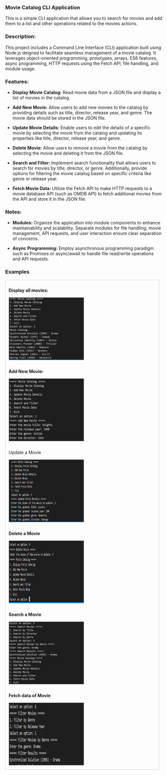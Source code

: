
### Movie Catalog CLI Application
This is a simple CLI application that allows you to search for movies and add them to a list and other operations related to the movies actions.

### Description:
This project includes a Command Line Interface (CLI) application built using Node.js deigned to facilitate seamless management of a movie catalog. It leverages object-oriented programming, prototypes, arrays, ES6 features, async programming, HTTP requests using the Fetch API, file handling, and module usage.

### Features:

- **Display Movie Catalog:** Read movie data from a JSON file and display a list of movies in the catalog.

- **Add New Movie:** Allow users to add new movies to the catalog by providing details such as title, director, release year, and genre. The movie data should be stored in the JSON file.

- **Update Movie Details:** Enable users to edit the details of a specific movie by selecting the movie from the catalog and updating its properties like title, director, release year, and genre.

- **Delete Movie:** Allow users to remove a movie from the catalog by selecting the movie and deleting it from the JSON file.

- **Search and Filter:** Implement search functionality that allows users to search for movies by title, director, or genre. Additionally, provide options for filtering the movie catalog based on specific criteria like genre or release year.

- **Fetch Movie Data:** Utilize the Fetch API to make HTTP requests to a movie database API (such as OMDB API) to fetch additional movies from the API and store it in the JSON file.



### Notes: 
* **Modules:** Organize the application into module components to enhance maintainability and scalability. Separate modules for file handling, movie management, API requests, and user interaction ensure clear separation of concerns.

* **Async Programming:** Employ  asynchronous programming paradigm such as  Promises or async/await to handle file read/write operations and API requests.

### Examples
<div style="border: 1px solid #ccc; padding: 10px; margin-right:10px;display: flex; flex-wrap: wrap; gap: 10px;">
    <div style="width: 300px;">
       <p style="font-weight:bold;">Display all movies:</p> <img src="./imges/Capture.PNG" alt="Crop Image" style="width: 80%; height: 200px; border: 1px solid #ccc;">
    </div>


  <div style="width: 300px;">
       <p style="font-Weight:bold;">Add New Movie:  </p><img src="./imges/addMovie.png" alt="Crop Image" style="width: 80%; height: 200px; border: 1px solid #ccc;">
    </div>

  <div style="width: 300px;">
       <p>Update a Movie</p><img src="./imges/update.PNG" alt="Crop Image" style="width: 80%; height: 200px; border: 1px solid #ccc;">
    </div>

  <div style="width: 300px;">
       <p style="font-Weight:bold;">Delete a Movie</p><img src="./imges/delete.PNG" alt="Crop Image" style="width: 80%; height: 200px; border: 1px solid #ccc;">
    </div>
  <div style="width: 300px;">
       <p style="font-Weight:bold;">Search a Movie </p><img src="./imges/search.PNG" alt="Crop Image" style="width: 80%; height: 200px; border: 1px solid #ccc;">
    </div>
  <div style="width: 300px;">
       <p style="font-Weight:bold;">Fetch data of Movie </p><img src="./imges/fetch.PNG" alt="Crop Image" style="width: 80%; height: 200px; border: 1px solid #ccc;">
    </div>
</div>